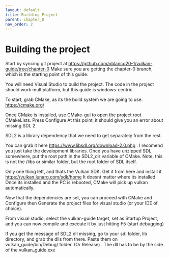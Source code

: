 ```yaml
---
layout: default
title: Building Project
parent: chapter_0
nav_order: 2
---
```


# Building the project

Start by syncing git project at https://github.com/vblanco20-1/vulkan-guide/tree/chapter-0
Make sure you are getting the chapter-0 branch, which is the starting point of this guide.

You will need Visual Studio to build the project. The code in the project should work multiplatform, but this guide is windows-centric.


To start, grab CMake, as its the build system we are going to use. https://cmake.org/

Once CMake is installed, use CMake-gui to open the project root CMakeLists. Press Configure
At this point, it should give you an error about missing SDL 2

SDL2 is a library dependency that we need to get separately from the rest.

You can grab it here https://www.libsdl.org/download-2.0.php . I recomend you just take the development libraries.
Once you have unzipped SDL somewhere, put the root path in the SDL2_dir variable of CMake.
Note, this is not the /libs or similar folder, but the root folder of SDL itself.

Only one thing left, and thats the Vulkan SDK. Get it from here and install it https://vulkan.lunarg.com/sdk/home
It doesnt matter where its installed. Once its installed and the PC is rebooted, CMake will pick up vulkan automatically.

Now that the dependencies are set, you can proceed with CMake and Configure then Generate the project files for visual studio (or your IDE of choice). 

From visual studio, select the vulkan-guide target, set as Startup Project, and you can now compile and execute it by just hitting F5 (start debugging)

If you get the message of SDL2 dll missing, go to your sdl folder, lib directory, and grab the dlls from there. Paste them on vulkan_guide/bin/Debug/ folder. (Or Release) . The dll has to be by the side of the vulkan_guide.exe